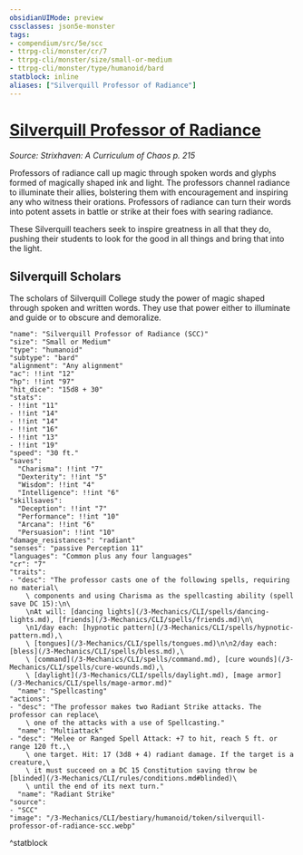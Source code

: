 ```yaml
---
obsidianUIMode: preview
cssclasses: json5e-monster
tags:
- compendium/src/5e/scc
- ttrpg-cli/monster/cr/7
- ttrpg-cli/monster/size/small-or-medium
- ttrpg-cli/monster/type/humanoid/bard
statblock: inline
aliases: ["Silverquill Professor of Radiance"]
---
```

# [Silverquill Professor of Radiance](3-Mechanics\CLI\bestiary\humanoid/silverquill-professor-of-radiance-scc.md)
*Source: Strixhaven: A Curriculum of Chaos p. 215*  

Professors of radiance call up magic through spoken words and glyphs formed of magically shaped ink and light. The professors channel radiance to illuminate their allies, bolstering them with encouragement and inspiring any who witness their orations. Professors of radiance can turn their words into potent assets in battle or strike at their foes with searing radiance.

These Silverquill teachers seek to inspire greatness in all that they do, pushing their students to look for the good in all things and bring that into the light.

## Silverquill Scholars

The scholars of Silverquill College study the power of magic shaped through spoken and written words. They use that power either to illuminate and guide or to obscure and demoralize.

```statblock
"name": "Silverquill Professor of Radiance (SCC)"
"size": "Small or Medium"
"type": "humanoid"
"subtype": "bard"
"alignment": "Any alignment"
"ac": !!int "12"
"hp": !!int "97"
"hit_dice": "15d8 + 30"
"stats":
- !!int "11"
- !!int "14"
- !!int "14"
- !!int "16"
- !!int "13"
- !!int "19"
"speed": "30 ft."
"saves":
  "Charisma": !!int "7"
  "Dexterity": !!int "5"
  "Wisdom": !!int "4"
  "Intelligence": !!int "6"
"skillsaves":
  "Deception": !!int "7"
  "Performance": !!int "10"
  "Arcana": !!int "6"
  "Persuasion": !!int "10"
"damage_resistances": "radiant"
"senses": "passive Perception 11"
"languages": "Common plus any four languages"
"cr": "7"
"traits":
- "desc": "The professor casts one of the following spells, requiring no material\
    \ components and using Charisma as the spellcasting ability (spell save DC 15):\n\
    \nAt will: [dancing lights](/3-Mechanics/CLI/spells/dancing-lights.md), [friends](/3-Mechanics/CLI/spells/friends.md)\n\
    \n1/day each: [hypnotic pattern](/3-Mechanics/CLI/spells/hypnotic-pattern.md),\
    \ [tongues](/3-Mechanics/CLI/spells/tongues.md)\n\n2/day each: [bless](/3-Mechanics/CLI/spells/bless.md),\
    \ [command](/3-Mechanics/CLI/spells/command.md), [cure wounds](/3-Mechanics/CLI/spells/cure-wounds.md),\
    \ [daylight](/3-Mechanics/CLI/spells/daylight.md), [mage armor](/3-Mechanics/CLI/spells/mage-armor.md)"
  "name": "Spellcasting"
"actions":
- "desc": "The professor makes two Radiant Strike attacks. The professor can replace\
    \ one of the attacks with a use of Spellcasting."
  "name": "Multiattack"
- "desc": "Melee or Ranged Spell Attack: +7 to hit, reach 5 ft. or range 120 ft.,\
    \ one target. Hit: 17 (3d8 + 4) radiant damage. If the target is a creature,\
    \ it must succeed on a DC 15 Constitution saving throw be [blinded](/3-Mechanics/CLI/rules/conditions.md#blinded)\
    \ until the end of its next turn."
  "name": "Radiant Strike"
"source":
- "SCC"
"image": "/3-Mechanics/CLI/bestiary/humanoid/token/silverquill-professor-of-radiance-scc.webp"
```
^statblock
